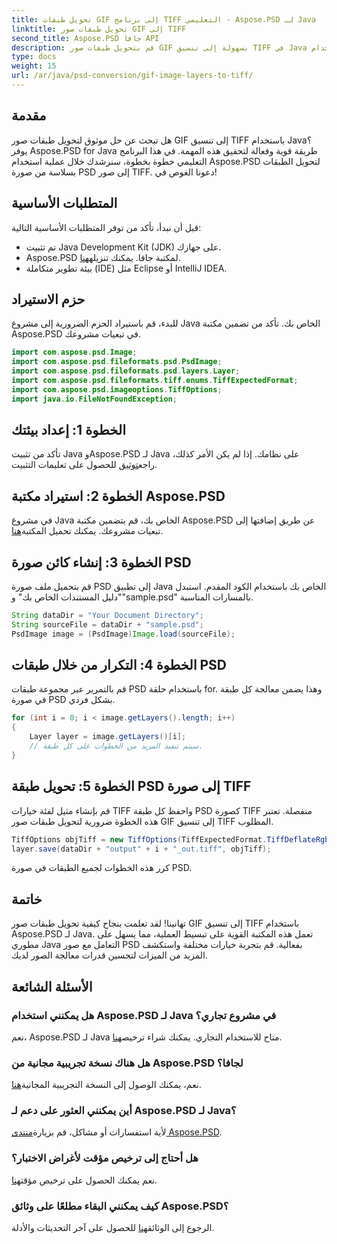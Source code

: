 ```yaml
---
title: تحويل طبقات GIF إلى برنامج TIFF التعليمي - Aspose.PSD لـ Java
linktitle: تحويل طبقات صور GIF إلى TIFF
second_title: Aspose.PSD جافا API
description: قم بتحويل طبقات صور GIF بسهولة إلى تنسيق TIFF في Java باستخدام Aspose.PSD. اتبع دليلنا خطوة بخطوة للتكامل السلس.
type: docs
weight: 15
url: /ar/java/psd-conversion/gif-image-layers-to-tiff/
---
```

## مقدمة
هل تبحث عن حل موثوق لتحويل طبقات صور GIF إلى تنسيق TIFF باستخدام Java؟ يوفر Aspose.PSD for Java طريقة قوية وفعالة لتحقيق هذه المهمة. في هذا البرنامج التعليمي خطوة بخطوة، سنرشدك خلال عملية استخدام Aspose.PSD لتحويل الطبقات بسلاسة من صورة PSD إلى صور TIFF. دعونا الغوص في!
## المتطلبات الأساسية
قبل أن نبدأ، تأكد من توفر المتطلبات الأساسية التالية:
- تم تثبيت Java Development Kit (JDK) على جهازك.
-  Aspose.PSD لمكتبة جافا. يمكنك تنزيله[هنا](https://releases.aspose.com/psd/java/).
- بيئة تطوير متكاملة (IDE) مثل Eclipse أو IntelliJ IDEA.
## حزم الاستيراد
للبدء، قم باستيراد الحزم الضرورية إلى مشروع Java الخاص بك. تأكد من تضمين مكتبة Aspose.PSD في تبعيات مشروعك.
```java
import com.aspose.psd.Image;
import com.aspose.psd.fileformats.psd.PsdImage;
import com.aspose.psd.fileformats.psd.layers.Layer;
import com.aspose.psd.fileformats.tiff.enums.TiffExpectedFormat;
import com.aspose.psd.imageoptions.TiffOptions;
import java.io.FileNotFoundException;
```
## الخطوة 1: إعداد بيئتك
 تأكد من تثبيت Java وAspose.PSD لـ Java على نظامك. إذا لم يكن الأمر كذلك، راجع[توثيق](https://reference.aspose.com/psd/java/) للحصول على تعليمات التثبيت.
## الخطوة 2: استيراد مكتبة Aspose.PSD
في مشروع Java الخاص بك، قم بتضمين مكتبة Aspose.PSD عن طريق إضافتها إلى تبعيات مشروعك. يمكنك تحميل المكتبة[هنا](https://releases.aspose.com/psd/java/).
## الخطوة 3: إنشاء كائن صورة PSD
قم بتحميل ملف صورة PSD إلى تطبيق Java الخاص بك باستخدام الكود المقدم. استبدل "دليل المستندات الخاص بك" و"sample.psd" بالمسارات المناسبة.
```java
String dataDir = "Your Document Directory";
String sourceFile = dataDir + "sample.psd";
PsdImage image = (PsdImage)Image.load(sourceFile);
```
## الخطوة 4: التكرار من خلال طبقات PSD
قم بالتمرير عبر مجموعة طبقات PSD باستخدام حلقة for. وهذا يضمن معالجة كل طبقة في صورة PSD بشكل فردي.
```java
for (int i = 0; i < image.getLayers().length; i++)
{
    Layer layer = image.getLayers()[i];
    // سيتم تنفيذ المزيد من الخطوات على كل طبقة.
}
```
## الخطوة 5: تحويل طبقة PSD إلى صورة TIFF
قم بإنشاء مثيل لفئة خيارات TIFF واحفظ كل طبقة PSD كصورة TIFF منفصلة. تعتبر هذه الخطوة ضرورية لتحويل طبقات صور GIF إلى تنسيق TIFF المطلوب.
```java
TiffOptions objTiff = new TiffOptions(TiffExpectedFormat.TiffDeflateRgb);
layer.save(dataDir + "output" + i + "_out.tiff", objTiff);
```
كرر هذه الخطوات لجميع الطبقات في صورة PSD.
## خاتمة
تهانينا! لقد تعلمت بنجاح كيفية تحويل طبقات صور GIF إلى تنسيق TIFF باستخدام Aspose.PSD لـ Java. تعمل هذه المكتبة القوية على تبسيط العملية، مما يسهل على مطوري Java التعامل مع صور PSD بفعالية. قم بتجربة خيارات مختلفة واستكشف المزيد من الميزات لتحسين قدرات معالجة الصور لديك.
## الأسئلة الشائعة
### هل يمكنني استخدام Aspose.PSD لـ Java في مشروع تجاري؟
 نعم، Aspose.PSD لـ Java متاح للاستخدام التجاري. يمكنك شراء ترخيص[هنا](https://purchase.aspose.com/buy).
### هل هناك نسخة تجريبية مجانية من Aspose.PSD لجافا؟
 نعم، يمكنك الوصول إلى النسخة التجريبية المجانية[هنا](https://releases.aspose.com/).
### أين يمكنني العثور على دعم لـ Aspose.PSD لـ Java؟
 لأية استفسارات أو مشاكل، قم بزيارة[منتدى Aspose.PSD](https://forum.aspose.com/c/psd/34).
### هل أحتاج إلى ترخيص مؤقت لأغراض الاختبار؟
 نعم يمكنك الحصول على ترخيص مؤقت[هنا](https://purchase.aspose.com/temporary-license/).
### كيف يمكنني البقاء مطلعًا على وثائق Aspose.PSD؟
 الرجوع إلى الوثائق[هنا](https://reference.aspose.com/psd/java/) للحصول على آخر التحديثات والأدلة.